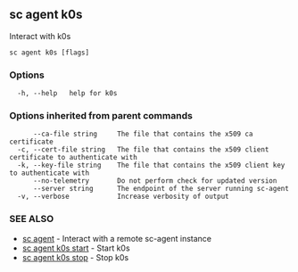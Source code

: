 ## sc agent k0s

Interact with k0s

```
sc agent k0s [flags]
```

### Options

```
  -h, --help   help for k0s
```

### Options inherited from parent commands

```
      --ca-file string     The file that contains the x509 ca certificate
  -c, --cert-file string   The file that contains the x509 client certificate to authenticate with
  -k, --key-file string    The file that contains the x509 client key to authenticate with
      --no-telemetry       Do not perform check for updated version
      --server string      The endpoint of the server running sc-agent
  -v, --verbose            Increase verbosity of output
```

### SEE ALSO

* [sc agent](sc_agent.md)	 - Interact with a remote sc-agent instance
* [sc agent k0s start](sc_agent_k0s_start.md)	 - Start k0s
* [sc agent k0s stop](sc_agent_k0s_stop.md)	 - Stop k0s

